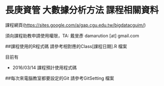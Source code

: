 # 長庚資管 大數據分析方法 課程相關資料
課程網頁(https://sites.google.com/a/gap.cgu.edu.tw/bigdatacguim/)

須向課程助教申請使用權限，TA: 戴旻彥 damarution [at] gmail.com

##課程使用的R程式碼
請參考相對應的Class[課程日期].R 檔案

目前有

* 2016/03/14 課程預計使用程式碼

##每次來電腦教室都要設定的Git
請參考GitSetting 檔案



